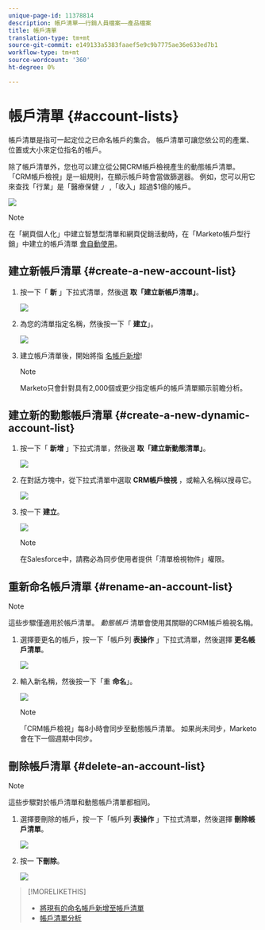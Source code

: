 ```yaml
---
unique-page-id: 11378814
description: 帳戶清單——行銷人員檔案——產品檔案
title: 帳戶清單
translation-type: tm+mt
source-git-commit: e149133a5383faaef5e9c9b7775ae36e633ed7b1
workflow-type: tm+mt
source-wordcount: '360'
ht-degree: 0%

---
```



# 帳戶清單 {#account-lists}

帳戶清單是指可一起定位之已命名帳戶的集合。 帳戶清單可讓您依公司的產業、位置或大小來定位指名的帳戶。

除了帳戶清單外，您也可以建立從公開CRM帳戶檢視產生的動態帳戶清單。 「CRM帳戶檢視」是一組規則，在顯示帳戶時會當做篩選器。 例如，您可以用它來查找「行業」是「醫療保健 *」* ,「收入」超過$1億的帳戶。

![](assets/one.png)

>[!NOTE]
>
>在「網頁個人化」中建立智慧型清單和網頁促銷活動時，在「Marketo帳戶型行銷」中建立的帳戶清單 [會自動使用](http://docs.marketo.com/display/DOCS/RTP+Segments)。

## 建立新帳戶清單 {#create-a-new-account-list}

1. 按一下「 **新** 」下拉式清單，然後選 **取「建立新帳戶清單」**。

   ![](assets/1a.png)

1. 為您的清單指定名稱，然後按一下「 **建立**」。

   ![](assets/three-0.png)

1. 建立帳戶清單後，開始將指 [名帳戶新增](http://docs.marketo.com/display/DOCS/Add+an+Existing+Named+Account+to+an+Account+List)!

   >[!NOTE]
   >
   >Marketo只會針對具有2,000個或更少指定帳戶的帳戶清單顯示前瞻分析。

## 建立新的動態帳戶清單 {#create-a-new-dynamic-account-list}

1. 按一下「 **新增** 」下拉式清單，然後選 **取「建立新動態清單」**。

   ![](assets/1.png)

1. 在對話方塊中，從下拉式清單中選取 **CRM帳戶檢視** ，或輸入名稱以搜尋它。

   ![](assets/image2017-7-18-9-48-23.png)

1. 按一下 **建立**。

   ![](assets/step4.jpg)

   >[!NOTE]
   >
   >在Salesforce中，請務必為同步使用者提供「清單檢視物件」權限。

## 重新命名帳戶清單 {#rename-an-account-list}

>[!NOTE]
>
>這些步驟僅適用於帳戶清單。 *動態帳戶* 清單會使用其關聯的CRM帳戶檢視名稱。

1. 選擇要更名的帳戶，按一下「帳戶列 **表操作** 」下拉式清單，然後選擇 **更名帳戶清單**。

   ![](assets/three.png)

1. 輸入新名稱，然後按一下「重 **命名**」。

   ![](assets/four.png)

   >[!NOTE]
   >
   >「CRM帳戶檢視」每8小時會同步至動態帳戶清單。 如果尚未同步，Marketo會在下一個週期中同步。

## 刪除帳戶清單 {#delete-an-account-list}

>[!NOTE]
>
>這些步驟對於帳戶清單和動態帳戶清單都相同。

1. 選擇要刪除的帳戶，按一下「帳戶列 **表操作** 」下拉式清單，然後選擇 **刪除帳戶清單**。

   ![](assets/five.png)

1. 按一 **下刪除**。

   ![](assets/six.png)

>[!MORELIKETHIS]
>
>* [將現有的命名帳戶新增至帳戶清單](named-accounts/add-an-existing-named-account-to-an-account-list.md)
>* [帳戶清單分析](../../../product-docs/account-based-marketing/measure/account-list-insights.md)

>



